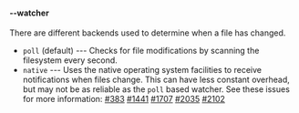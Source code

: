 #### --watcher

There are different backends used to determine when a file has changed.

* `poll` (default) --- Checks for file modifications by scanning the filesystem every second.
* `native` --- Uses the native operating system facilities to receive notifications when files change.
  This can have less constant overhead, but may not be as reliable as the `poll` based watcher. See these issues for more information: [#383](https://github.com/rust-lang/mdBook/issues/383) [#1441](https://github.com/rust-lang/mdBook/issues/1441) [#1707](https://github.com/rust-lang/mdBook/issues/1707) [#2035](https://github.com/rust-lang/mdBook/issues/2035) [#2102](https://github.com/rust-lang/mdBook/issues/2102)
